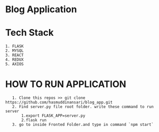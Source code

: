 # Blog Application

# Tech Stack
```
1. FLASK
2. MYSQL
3. REACT
4. REDUX
5. AXIOS
```


# HOW TO RUN APPLICATION
```
   1. Clone this repos >> git clone https://github.com/hasmuddinansari/blog_app.git 
   2. Find server.py file root folder. write these command to run server 
       1.export FLASK_APP=server.py
       2.flask run
   3. go to inside Fronted Folder.and type in command `npm start`
```
